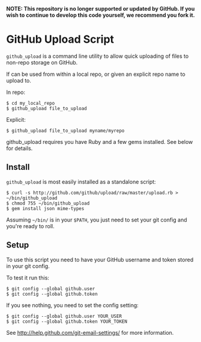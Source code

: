 **NOTE: This repository is no longer supported or updated by GitHub. If you wish to continue to develop this code yourself, we recommend you fork it.**

GitHub Upload Script
====================

`github_upload` is a command line utility to allow quick uploading of files to non-repo storage on GitHub.

If can be used from within a local repo, or given an explicit repo name to upload to.

In repo:

    $ cd my_local_repo
    $ github_upload file_to_upload

Explicit:

    $ github_upload file_to_upload myname/myrepo

github_upload requires you have Ruby and a few gems installed.  See below for details.


Install
-------

`github_upload` is most easily installed as a standalone script:

    $ curl -s http://github.com/github/upload/raw/master/upload.rb > ~/bin/github_upload
    $ chmod 755 ~/bin/github_upload
    $ gem install json mime-types

Assuming `~/bin/` is in your `$PATH`, you just need to set your git config and you're ready to roll.

Setup
-----

To use this script you need to have your GitHub username and token stored in your git config.

To test it run this:

    $ git config --global github.user
    $ git config --global github.token

If you see nothing, you need to set the config setting:

    $ git config --global github.user YOUR_USER
    $ git config --global github.token YOUR_TOKEN

See <http://help.github.com/git-email-settings/> for more information.

